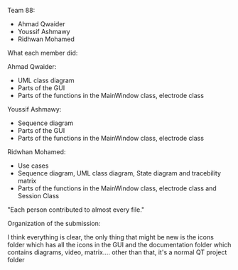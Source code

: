 Team 88:
- Ahmad Qwaider
- Youssif Ashmawy
- Ridhwan Mohamed


What each member did:

Ahmad Qwaider:
- UML class diagram
- Parts of the GUI
- Parts of the functions in the MainWindow class, electrode class

Youssif Ashmawy:
- Sequence diagram
- Parts of the GUI
- Parts of the functions in the MainWindow class, electrode class

Ridwhan Mohamed:
- Use cases
- Sequence diagram, UML class diagram, State diagram and tracebility matrix
- Parts of the functions in the MainWindow class, electrode class and Session Class


"Each person contributed to almost every file."

Organization of the submission:

I think everything is clear, the only thing that might be new is the icons folder which has all the icons in the GUI and the documentation folder which contains diagrams, video, matrix....  other than that, it's a normal QT project folder

